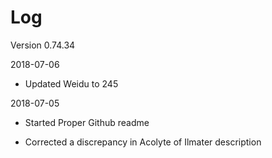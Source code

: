 # Log

Version 0.74.34 

2018-07-06

- Updated Weidu to 245

2018-07-05

- Started Proper Github readme

- Corrected a discrepancy in Acolyte of Ilmater description
